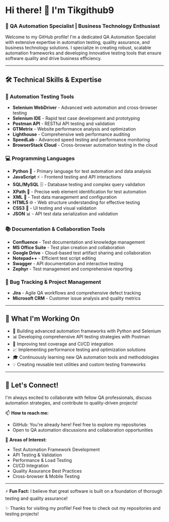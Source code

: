 # Hi there! 👋 I'm Tikgithub9
### 🎯 QA Automation Specialist | Business Technology Enthusiast

Welcome to my GitHub profile! I'm a dedicated QA Automation Specialist with extensive expertise in automation testing, quality assurance, and business technology solutions. I specialize in creating robust, scalable automation frameworks and developing innovative testing tools that ensure software quality and drive business efficiency.

---

## 🛠️ **Technical Skills & Expertise**

### **🎯 Automation Testing Tools**

- **Selenium WebDriver** - Advanced web automation and cross-browser testing
- **Selenium IDE** - Rapid test case development and prototyping  
- **Postman API** - RESTful API testing and validation
- **GTMetrix** - Website performance analysis and optimization
- **Lighthouse** - Comprehensive web performance auditing
- **SpeedLab** - Advanced speed testing and performance monitoring
- **BrowserStack Cloud** - Cross-browser automation testing in the cloud

### **💻 Programming Languages**

- **Python** 🐍 - Primary language for test automation and data analysis
- **JavaScript** ⚡ - Frontend testing and API interactions
- **SQL/MySQL** 🗄️ - Database testing and complex query validation
- **XPath** 🎯 - Precise web element identification for test automation
- **XML** 📄 - Test data management and configuration
- **HTML5** 🌐 - Web structure understanding for effective testing
- **CSS3** 🎨 - UI testing and visual validation
- **JSON** 📊 - API test data serialization and validation

### **📚 Documentation & Collaboration Tools**

- **Confluence** - Test documentation and knowledge management
- **MS Office Suite** - Test plan creation and collaboration
- **Google Drive** - Cloud-based test artifact sharing and collaboration
- **Notepad++** - Efficient test script editing
- **Swagger** - API documentation and interactive testing
- **Zephyr** - Test management and comprehensive reporting

### **🐛 Bug Tracking & Project Management**

- **Jira** - Agile QA workflows and comprehensive defect tracking
- **Microsoft CRM** - Customer issue analysis and quality metrics

---

## 🎯 What I'm Working On

- 🔧 Building advanced automation frameworks with Python and Selenium
- 📊 Developing comprehensive API testing strategies with Postman
- 🚀 Improving test coverage and CI/CD integration
- 📈 Implementing performance testing and optimization solutions
- 🎓 Continuously learning new QA automation tools and methodologies
- 💡 Creating reusable test utilities and custom testing frameworks

---

## 🤝 Let's Connect!

I'm always excited to collaborate with fellow QA professionals, discuss automation strategies, and contribute to quality-driven projects!

📫 **How to reach me:**
- GitHub: You're already here! Feel free to explore my repositories
- Open to QA automation discussions and collaboration opportunities

💼 **Areas of Interest:**
- Test Automation Framework Development
- API Testing & Validation
- Performance & Load Testing
- CI/CD Integration
- Quality Assurance Best Practices
- Cross-browser & Mobile Testing

---

⚡ **Fun Fact:** I believe that great software is built on a foundation of thorough testing and quality assurance!

✨ Thanks for visiting my profile! Feel free to check out my repositories and testing projects!
